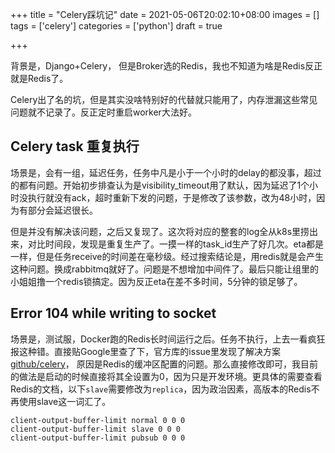 +++
title = "Celery踩坑记"
date = 2021-05-06T20:02:10+08:00
images = []
tags = ['celery']
categories = ['python']
draft = true

+++

背景是，Django+Celery， 但是Broker选的Redis，我也不知道为啥是Redis反正就是Redis了。

Celery出了名的坑，但是其实没啥特别好的代替就只能用了，内存泄漏这些常见问题就不记录了。反正定时重启worker大法好。

## Celery task 重复执行

​        场景是，会有一组，延迟任务，任务中凡是小于一个小时的delay的都没事，超过的都有问题。开始初步排查认为是visibility_timeout用了默认，因为延迟了1个小时没执行就没有ack，超时重新下发的问题，于是修改了该参数，改为48小时，因为有部分会延迟很长。

​       但是并没有解决该问题，之后又复现了。这次将对应的整套的log全从k8s里捞出来，对比时间段，发现是重复生产了。一摸一样的task_id生产了好几次。eta都是一样，但是任务receive的时间差在毫秒级。经过搜索结论是，用redis就是会产生这种问题。换成rabbitmq就好了。问题是不想增加中间件了。最后只能让组里的小姐姐撸一个redis锁搞定。因为反正eta在差不多时间，5分钟的锁足够了。

## Error 104 while writing to socket

​        场景是，测试服，Docker跑的Redis长时间运行之后。任务不执行，上去一看疯狂报这种错。直接贴Google里查了下，官方库的issue里发现了解决方案[github/celery](https://github.com/celery/celery/issues/4867)， 原因是Redis的缓冲区配置的问题。那么直接修改即可，我目前的做法是启动的时候直接将其全设置为0，因为只是开发环境。更具体的需要查看Redis的文档，以下`slave`需要修改为`replica`，因为政治因素，高版本的Redis不再使用slave这一词汇了。

 ```shell
 client-output-buffer-limit normal 0 0 0
 client-output-buffer-limit slave 0 0 0
 client-output-buffer-limit pubsub 0 0 0
 ```



